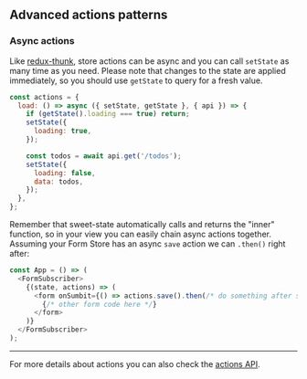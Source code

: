 ## Advanced actions patterns

### Async actions

Like [redux-thunk](https://github.com/reduxjs/redux-thunk), store actions can be async and you can call `setState` as many time as you need. Please note that changes to the state are applied immediately, so you should use `getState` to query for a fresh value.

```js
const actions = {
  load: () => async ({ setState, getState }, { api }) => {
    if (getState().loading === true) return;
    setState({
      loading: true,
    });

    const todos = await api.get('/todos');
    setState({
      loading: false,
      data: todos,
    });
  },
};
```

Remember that sweet-state automatically calls and returns the "inner" function, so in your view you can easily chain async actions together.
Assuming your Form Store has an async `save` action we can `.then()` right after:

```js
const App = () => (
  <FormSubscriber>
    {(state, actions) => (
      <form onSumbit={() => actions.save().then(/* do something after save*/)}>
        {/* other form code here */}
      </form>
    )}
  </FormSubscriber>
);
```

---

For more details about actions you can also check the [actions API](./api/actions.md).
